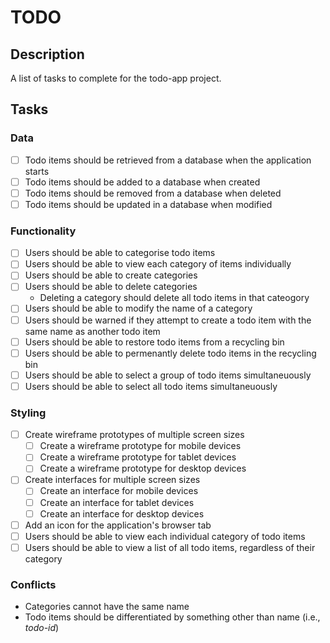 # TODO

## Description

A list of tasks to complete for the todo-app project.

## Tasks

### Data

- [ ] Todo items should be retrieved from a database when the application starts
- [ ] Todo items should be added to a database when created
- [ ] Todo items should be removed from a database when deleted
- [ ] Todo items should be updated in a database when modified

### Functionality

- [ ] Users should be able to categorise todo items
- [ ] Users should be able to view each category of items individually
- [ ] Users should be able to create categories
- [ ] Users should be able to delete categories
    - Deleting a category should delete all todo items in that cateogory
- [ ] Users should be able to modify the name of a category
- [ ] Users should be warned if they attempt to create a todo item with the same
name as another todo item
- [ ] Users should be able to restore todo items from a recycling bin
- [ ] Users should be able to permenantly delete todo items in the recycling bin
- [ ] Users should be able to select a group of todo items simultaneuously
- [ ] Users should be able to select all todo items simultaneuously

### Styling

- [ ] Create wireframe prototypes of multiple screen sizes
    - [ ] Create a wireframe prototype for mobile devices
    - [ ] Create a wireframe prototype for tablet devices
    - [ ] Create a wireframe prototype for desktop devices
- [ ] Create interfaces for multiple screen sizes
    - [ ] Create an interface for mobile devices
    - [ ] Create an interface for tablet devices
    - [ ] Create an interface for desktop devices
- [ ] Add an icon for the application's browser tab
- [ ] Users should be able to view each individual category of todo items
- [ ] Users should be able to view a list of all todo items, regardless of their
category

### Conflicts

- Categories cannot have the same name
- Todo items should be differentiated by something other than name (i.e.,
_todo-id_)
